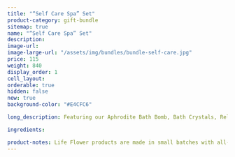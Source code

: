 ```yaml
---
title: "“Self Care Spa” Set"
product-category: gift-bundle
sitemap: true
name: "“Self Care Spa” Set"
description:
image-url:
image-large-url: "/assets/img/bundles/bundle-self-care.jpg"
price: 115
weight: 840
display_order: 1
cell_layout:
orderable: true
hidden: false
new: true
background-color: "#E4CFC6"

long_description: Featuring our Aphrodite Bath Bomb, Bath Crystals, Relief Balm and our Gypsy Massage Oil. This is the ultimate relaxation kit, perfect for unwinding with during the busy holiday season. Originally priced at $140, discounted to $115!

ingredients:

product-notes: Life Flower products are made in small batches with all-natural and boutique ingredients. Most orders are processed within 3 days of being placed.
---
```

